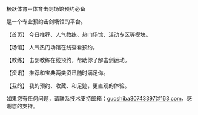 极跃体育--体育击剑场馆预约必备

是一个专业预约击剑场馆的平台。

【首页】 今日推荐、人气教练、热门场馆、活动专区等模块。

【场馆】 人气热门场馆在线查看预约。

【教练】 击剑教练在线预约，帮助你了解击剑运动。

【资讯】 推荐和宝典两类资讯随时满足你。

【我的】 我的预约、收藏、和足迹，更直观的体验。

如果您有任何问题，请联系技术支持邮箱：guoshiba30743397@163.com，感谢您的支持。
